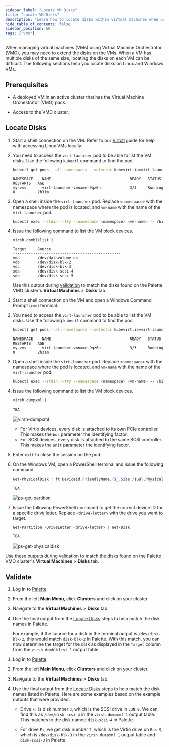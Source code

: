 ```yaml
---
sidebar_label: "Locate VM Disks"
title: "Locate VM Disks"
description: "Learn how to locate disks within virtual machines when using Palette's Virtual Machine Orchestrator (VMO)"
hide_table_of_contents: false
sidebar_position: 60
tags: ["vmo"]
---
```


When managing virtual machines (VMs) using Virtual Machine Orchestrator (VMO), you may need to extend the disks on the
VMs. When a VM has multiple disks of the same size, locating the disks on each VM can be difficult. The following
sections help you locate disks on Linux and Windows VMs.

## Prerequisites

- A deployed VM in an active cluster that has the Virtual Machine Orchestrator (VMO) pack.

- Access to the VMO cluster.

## Locate Disks

<Tabs groupId="operating-system">

<TabItem label="Linux" value="linux">

1. Start a shell connection on the VM. Refer to our [Virtctl](./advanced-topics/access-cluster-with-virtctl.md) guide
   for help with accessing Linux VMs locally.

2. You need to access the `virt-launcher` pod to be able to list the VM disks. Use the following `kubectl` command to
   find the pod.

   ```sh
   kubectl get pods --all-namespaces --selector kubevirt.io=virt-launcher
   ```

   ```shell hideClipboard title="Example output"
   NAMESPACE    NAME                                   READY   STATUS             RESTARTS   AGE
   my-vms       virt-launcher-vmname-9qz6n             3/3     Running            0          2h31m
   ```

3. Open a shell inside the `virt-launcher` pod. Replace `<namespace>` with the namespace where the pod is located, and
   `vm-name` with the name of the `virt-launcher` pod.

   ```sh
   kubectl exec --stdin --tty --namespace <namespace> <vm-name> -- /bin/bash
   ```

4. Issue the following command to list the VM block devices.

   ```sh
   virsh domblklist 1
   ```

   ```shell hideClipboard title="Example output"
   Target     Source
   ------------------------------------------------
   vda        /dev/datavolume-os
   vdb        /dev/disk-blk-2
   vdc        /dev/disk-blk-3
   sda        /dev/disk-scsi-4
   sdb        /dev/disk-scsi-5
   ```

   Use this output during [validation](#validate) to match the disks found on the Palette VMO cluster's **Virtual
   Machines** > **Disks** tab.

</TabItem>

<TabItem label="Windows" value="windows">

1. Start a shell connection on the VM and open a Windows Command Prompt (`cmd`) terminal.

2. You need to access the `virt-launcher` pod to be able to list the VM disks. Use the following `kubectl` command to
   find the pod.

   ```sh
   kubectl get pods --all-namespaces --selector kubevirt.io=virt-launcher
   ```

   ```shell hideClipboard title="Example output"
   NAMESPACE    NAME                                   READY   STATUS             RESTARTS   AGE
   my-vms       virt-launcher-vmname-9qz6n             3/3     Running            0          2h31m
   ```

3. Open a shell inside the `virt-launcher` pod. Replace `<namespace>` with the namespace where the pod is located, and
   `vm-name` with the name of the `virt-launcher` pod.

   ```sh
   kubectl exec --stdin --tty --namespace <namespace> <vm-name> -- /bin/bash
   ```

4. Issue the following command to list the VM block devices.

   ```sh
   virsh dumpxml 1
   ```

   ```xml hideClipboard title="Example output"
   TBA
   ```

   ![virsh-dumpxml](/locate-vm-disks-images/virsh-dumpxml.webp)

   - For Virtio devices, every disk is attached to its own PCIe controller. This makes the `bus` parameter the
     identifying factor.
   - For SCSI devices, every disk is attached to the same SCSI controller. This makes the `unit` parameter the
     identifying factor.

5. Enter `exit` to close the session on the pod.

6. On the Windows VM, open a PowerShell terminal and issue the following command.

   ```powershell
   Get-PhysicalDisk | ft DeviceId,FriendlyName,{$_.Size /1GB},PhysicalLocation
   ```

   ```powershell hideClipboard title="Example output"
   TBA
   ```

   ![ps-get-partition](/locate-vm-disks-images/ps-get-partition.webp)

7. Issue the following PowerShell command to get the correct device ID for a specific drive letter. Replace
   `<drive-letter>` with the drive you want to target.

   ```powershell
   Get-Partition -DriveLetter <drive-letter> | Get-Disk
   ```

   ```powershell hideClipboard title="Example output"
   TBA
   ```

   ![ps-get-physicaldisk](/locate-vm-disks-images/ps-get-physicaldisk.webp)

Use these outputs during [validation](#validate) to match the disks found on the Palette VMO cluster's **Virtual
Machines** > **Disks** tab.

</TabItem>

</Tabs>

## Validate

<Tabs groupId="operating-system">

<TabItem label="Linux" value="linux">

1. Log in to [Palette](https://console.spectrocloud.com).

2. From the left **Main Menu**, click **Clusters** and click on your cluster.

3. Navigate to the **Virtual Machines** > **Disks** tab.

4. Use the final output from the [Locate Disks](#locate-disks) steps to help match the disk names in Palette.

   For example, if the source for a disk in the terminal output is `/dev/disk-blk-2`, this would match `disk-blk-2` in
   Palette. With this match, you can now determine the target for the disk as displayed in the `Target` column from the
   `virsh domblklist 1` output table.

</TabItem>

<TabItem label="Windows" value="windows">

1. Log in to [Palette](https://console.spectrocloud.com).

2. From the left **Main Menu**, click **Clusters** and click on your cluster.

3. Navigate to the **Virtual Machines** > **Disks** tab.

4. Use the final output from the [Locate Disks](#locate-disks) steps to help match the disk names listed in Palette.
   Here are some examples based on the example outputs that were provided.

   - Drive `F:` is disk number `3`, which is the SCSI drive in `LUN 0`. We can find this as `/dev/disk-scsi-4` in the
     `virsh dumpxml 1` output table. This matches to the disk named `disk-scsi-4` in Palette.

   - For drive `E:`, we get disk number `2`, which is the Virtio drive on `Bus 9`, which is `/dev/disk-blk-3` in the
     `virsh dumpxml 1` output table and `disk-scsi-3` in Palette.

</TabItem>

</Tabs>
